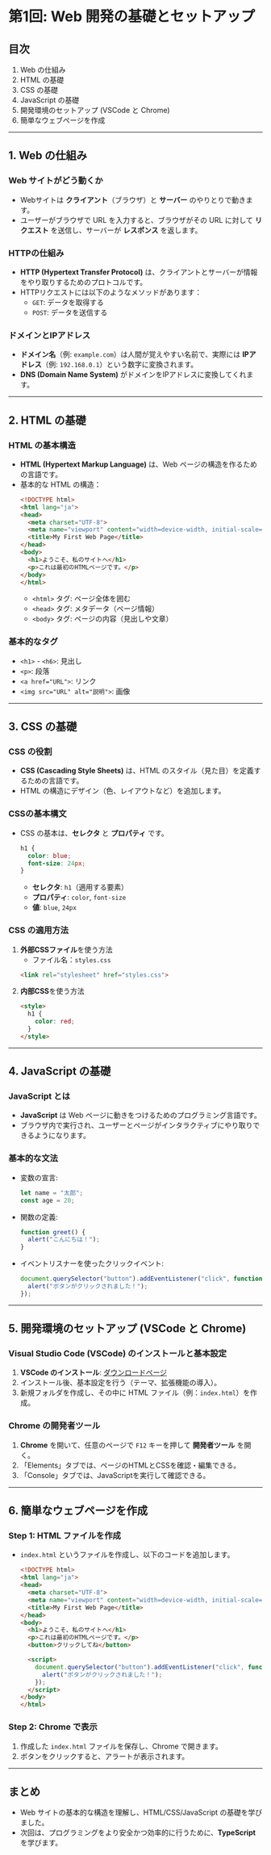 # 第1回: Web 開発の基礎とセットアップ

## 目次
1. Web の仕組み
2. HTML の基礎
3. CSS の基礎
4. JavaScript の基礎
5. 開発環境のセットアップ (VSCode と Chrome)
6. 簡単なウェブページを作成

---

## 1. Web の仕組み

### Web サイトがどう動くか
- Webサイトは **クライアント**（ブラウザ）と **サーバー** のやりとりで動きます。
- ユーザーがブラウザで URL を入力すると、ブラウザがその URL に対して **リクエスト** を送信し、サーバーが **レスポンス** を返します。

### HTTPの仕組み
- **HTTP (Hypertext Transfer Protocol)** は、クライアントとサーバーが情報をやり取りするためのプロトコルです。
- HTTPリクエストには以下のようなメソッドがあります：
  - `GET`: データを取得する
  - `POST`: データを送信する

### ドメインとIPアドレス
- **ドメイン名**（例: `example.com`）は人間が覚えやすい名前で、実際には **IPアドレス**（例: `192.168.0.1`）という数字に変換されます。
- **DNS (Domain Name System)** がドメインをIPアドレスに変換してくれます。

---

## 2. HTML の基礎

### HTML の基本構造
- **HTML (Hypertext Markup Language)** は、Web ページの構造を作るための言語です。
- 基本的な HTML の構造：
  ```html
  <!DOCTYPE html>
  <html lang="ja">
  <head>
    <meta charset="UTF-8">
    <meta name="viewport" content="width=device-width, initial-scale=1.0">
    <title>My First Web Page</title>
  </head>
  <body>
    <h1>ようこそ、私のサイトへ</h1>
    <p>これは最初のHTMLページです。</p>
  </body>
  </html>
  ```
  - `<html>` タグ: ページ全体を囲む
  - `<head>` タグ: メタデータ（ページ情報）
  - `<body>` タグ: ページの内容（見出しや文章）

### 基本的なタグ
- `<h1>` - `<h6>`: 見出し
- `<p>`: 段落
- `<a href="URL">`: リンク
- `<img src="URL" alt="説明">`: 画像

---

## 3. CSS の基礎

### CSS の役割
- **CSS (Cascading Style Sheets)** は、HTML のスタイル（見た目）を定義するための言語です。
- HTML の構造にデザイン（色、レイアウトなど）を追加します。

### CSSの基本構文
- CSS の基本は、**セレクタ** と **プロパティ** です。
  ```css
  h1 {
    color: blue;
    font-size: 24px;
  }
  ```
  - **セレクタ**: `h1`（適用する要素）
  - **プロパティ**: `color`, `font-size`
  - **値**: `blue`, `24px`

### CSS の適用方法
1. **外部CSSファイル**を使う方法
   - ファイル名：`styles.css`
   ```html
   <link rel="stylesheet" href="styles.css">
   ```
2. **内部CSS**を使う方法
   ```html
   <style>
     h1 {
       color: red;
     }
   </style>
   ```

---

## 4. JavaScript の基礎

### JavaScript とは
- **JavaScript** は Web ページに動きをつけるためのプログラミング言語です。
- ブラウザ内で実行され、ユーザーとページがインタラクティブにやり取りできるようになります。

### 基本的な文法
- 変数の宣言:
  ```javascript
  let name = "太郎";
  const age = 20;
  ```
- 関数の定義:
  ```javascript
  function greet() {
    alert("こんにちは！");
  }
  ```
- イベントリスナーを使ったクリックイベント:
  ```javascript
  document.querySelector("button").addEventListener("click", function() {
    alert("ボタンがクリックされました！");
  });
  ```

---

## 5. 開発環境のセットアップ (VSCode と Chrome)

### Visual Studio Code (VSCode) のインストールと基本設定
1. **VSCode のインストール**: [ダウンロードページ](https://code.visualstudio.com/)
2. インストール後、基本設定を行う（テーマ、拡張機能の導入）。
3. 新規フォルダを作成し、その中に HTML ファイル（例：`index.html`）を作成。

### Chrome の開発者ツール
1. **Chrome** を開いて、任意のページで `F12` キーを押して **開発者ツール** を開く。
2. 「Elements」タブでは、ページのHTMLとCSSを確認・編集できる。
3. 「Console」タブでは、JavaScriptを実行して確認できる。

---

## 6. 簡単なウェブページを作成

### Step 1: HTML ファイルを作成
- `index.html` というファイルを作成し、以下のコードを追加します。
  ```html
  <!DOCTYPE html>
  <html lang="ja">
  <head>
    <meta charset="UTF-8">
    <meta name="viewport" content="width=device-width, initial-scale=1.0">
    <title>My First Web Page</title>
  </head>
  <body>
    <h1>ようこそ、私のサイトへ</h1>
    <p>これは最初のHTMLページです。</p>
    <button>クリックしてね</button>

    <script>
      document.querySelector("button").addEventListener("click", function() {
        alert("ボタンがクリックされました！");
      });
    </script>
  </body>
  </html>
  ```

### Step 2: Chrome で表示
1. 作成した `index.html` ファイルを保存し、Chrome で開きます。
2. ボタンをクリックすると、アラートが表示されます。

---

## まとめ
- Web サイトの基本的な構造を理解し、HTML/CSS/JavaScript の基礎を学びました。
- 次回は、プログラミングをより安全かつ効率的に行うために、**TypeScript** を学びます。
